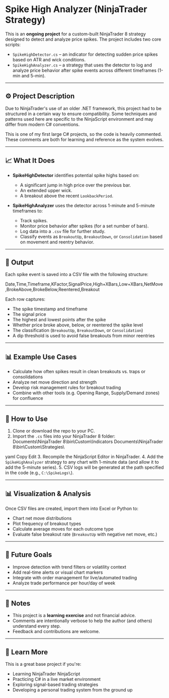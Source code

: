 # Spike High Analyzer (NinjaTrader Strategy)

This is an **ongoing project** for a custom-built NinjaTrader 8 strategy designed to detect and analyze price spikes. The project includes two core scripts:

- `SpikeHighDetector.cs` – an indicator for detecting sudden price spikes based on ATR and wick conditions.
- `SpikeHighAnalyzer.cs` – a strategy that uses the detector to log and analyze price behavior after spike events across different timeframes (1-min and 5-min).

---

## ⚙️ Project Description

Due to NinjaTrader's use of an older .NET framework, this project had to be structured in a certain way to ensure compatibility. Some techniques and patterns used here are specific to the NinjaScript environment and may differ from modern C# conventions.

This is one of my first large C# projects, so the code is heavily commented. These comments are both for learning and reference as the system evolves.

---

## 📈 What It Does

- **SpikeHighDetector** identifies potential spike highs based on:
  - A significant jump in high price over the previous bar.
  - An extended upper wick.
  - A breakout above the recent `LookbackPeriod`.

- **SpikeHighAnalyzer** uses the detector across 1-minute and 5-minute timeframes to:
  - Track spikes.
  - Monitor price behavior after spikes (for a set number of bars).
  - Log data into a `.csv` file for further study.
  - Classify events as `BreakoutUp`, `BreakoutDown`, or `Consolidation` based on movement and reentry behavior.

---

## 📂 Output

Each spike event is saved into a CSV file with the following structure:

Date,Time,Timeframe,KFactor,SignalPrice,High+XBars,Low+XBars,NetMove,BrokeAbove,BrokeBelow,Reentered,Breakout



Each row captures:
- The spike timestamp and timeframe
- The signal price
- The highest and lowest points after the spike
- Whether price broke above, below, or reentered the spike level
- The classification (`BreakoutUp`, `BreakoutDown`, or `Consolidation`)
- A dip threshold is used to avoid false breakouts from minor reentries

---

## 📊 Example Use Cases

- Calculate how often spikes result in clean breakouts vs. traps or consolidations
- Analyze net move direction and strength
- Develop risk management rules for breakout trading
- Combine with other tools (e.g. Opening Range, Supply/Demand zones) for confluence

---

## 📁 How to Use

1. Clone or download the repo to your PC.
2. Import the `.cs` files into your NinjaTrader 8 folder:
Documents\NinjaTrader 8\bin\Custom\Indicators
Documents\NinjaTrader 8\bin\Custom\Strategies\

yaml
Copy
Edit
3. Recompile the NinjaScript Editor in NinjaTrader.
4. Add the `SpikeHighAnalyzer` strategy to any chart with 1-minute data (and allow it to add the 5-minute series).
5. CSV logs will be generated at the path specified in the code (e.g., `C:\SpikeLogs\`).

---

## 📊 Visualization & Analysis

Once CSV files are created, import them into Excel or Python to:
- Chart net move distributions
- Plot frequency of breakout types
- Calculate average moves for each outcome type
- Evaluate false breakout rate (`BreakoutUp` with negative net move, etc.)

---

## 🚧 Future Goals

- Improve detection with trend filters or volatility context
- Add real-time alerts or visual chart markers
- Integrate with order management for live/automated trading
- Analyze trade performance per hour/day of week

---

## 📌 Notes

- This project is a **learning exercise** and not financial advice.
- Comments are intentionally verbose to help the author (and others) understand every step.
- Feedback and contributions are welcome.

---

## 🧠 Learn More

This is a great base project if you're:
- Learning NinjaTrader NinjaScript
- Practicing C# in a live market environment
- Exploring signal-based trading strategies
- Developing a personal trading system from the ground up
